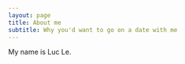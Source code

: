 ```yaml
---
layout: page
title: About me
subtitle: Why you'd want to go on a date with me
---
```


My name is Luc Le.

